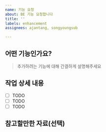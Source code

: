 ```yaml
---
name: 기능 요청
about: BE 기능 요청합니다
title: ''
labels: enhancement
assignees: ajantang, songyoungsub

---
```


## 어떤 기능인가요?

> 추가하려는 기능에 대해 간결하게 설명해주세요

## 작업 상세 내용

- [ ] TODO
- [ ] TODO
- [ ] TODO

## 참고할만한 자료(선택)
